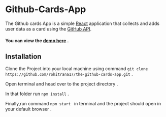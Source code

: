 # Github-Cards-App
The Github cards  App is a simple [React](reactjs.org) application that collects and adds user data as a card using the [GitHub API](https://docs.github.com/en/rest).

#### You can view the [demo here](the-github-cards-app.netlify.app/) . 

## Installation

   Clone the Project into your local machine using command `git clone https://github.com/rohitrana17/the-github-cards-app.git` .

   Open terminal and head over to the project directory .

   In that folder run `npm install` .

   Finally,run command `npm start ` in terminal and the project should open in your default  browser  .


